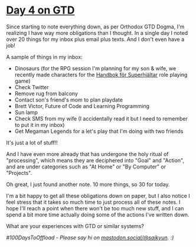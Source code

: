 # [Day 4 on GTD](#day-4-on-gtd)

Since starting to note everything down, as per Orthodox GTD Dogma, I'm realizing I have way more obligations than I thought. In a single day I noted over 20 things for my inbox plus email plus texts. And I don't even have a job!

A sample of things in my inbox:
* Dinosaurs (for the RPG session I'm planning for my son & wife, we recently made characters for the [Handbok för Superhjältar](https://handbokforsuperhjaltar.se/butik/spel/rollspel/handbok-for-superhjaltar-rollspelet/) role playing game)
* Check Twitter
* Remove rug from balcony
* Contact son's friend's mom to plan playdate
* Brett Victor, Future of Code and Learning Programming
* Sun lamp
* Check SMS from my wife (I accidentally read it but I need to remember to put it in my inbox)
* Get Megaman Legends for a let's play that I'm doing with two friends

It's just a lot of stuff!!

And I have even more already that has undergone the holy ritual of "processing", which means they are deciphered into "Goal" and "Action", and are under categories such as "At Home" or "By Computer" or "Projects".

Oh great, I just found another note. 10 more things, so 30 for today.

I'm a bit happy to get all these obligations down on paper, but I also notice I feel stress that it takes so much time to just process all of these notes. I hope I'll reach a point when there won't be too much new stuff, and I can spend a bit more time actually doing some of the actions I've written down.

What are your experiences with GTD or similar systems?

_#100DaysToOffload - Please say hi on [mastodon.social/@saikyun](https://mastodon.social/@saikyun). :)_
